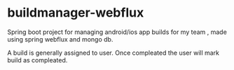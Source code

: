 # buildmanager-webflux
Spring boot project for managing android/ios app builds for my team , made using spring webflux and mongo db.

A build is generally assigned to user.
Once compleated the user will mark build as compleated.

